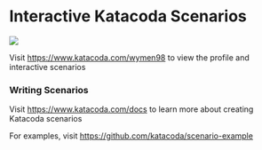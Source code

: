 # Interactive Katacoda Scenarios

[![](http://shields.katacoda.com/katacoda/wymen98/count.svg)](https://www.katacoda.com/wymen98 "Get your profile on Katacoda.com")

Visit https://www.katacoda.com/wymen98 to view the profile and interactive scenarios

### Writing Scenarios
Visit https://www.katacoda.com/docs to learn more about creating Katacoda scenarios

For examples, visit https://github.com/katacoda/scenario-example
